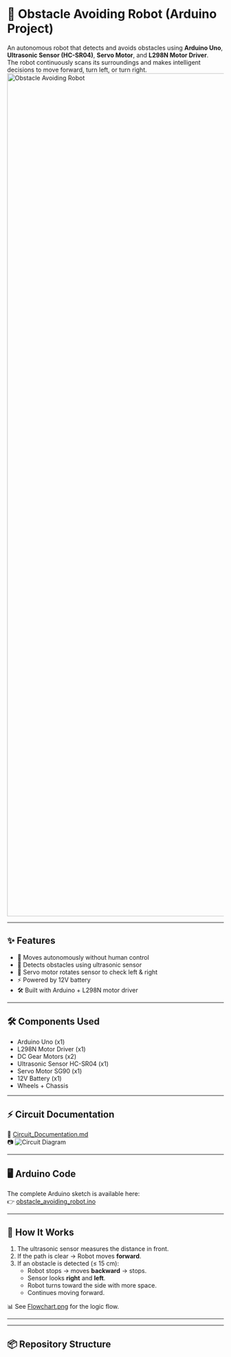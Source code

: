 
# 🤖 Obstacle Avoiding Robot (Arduino Project)

An autonomous robot that detects and avoids obstacles using **Arduino Uno**, **Ultrasonic Sensor (HC-SR04)**, **Servo Motor**, and **L298N Motor Driver**.  
The robot continuously scans its surroundings and makes intelligent decisions to move forward, turn left, or turn right.
<img width="3750" height="1959" alt="Obstacle Avoiding Robot" src="https://github.com/user-attachments/assets/6cc825d8-6b32-4dc8-924c-c3e7cd9c5679" />

---

## ✨ Features
- 🚗 Moves autonomously without human control  
- 📡 Detects obstacles using ultrasonic sensor  
- 🔄 Servo motor rotates sensor to check left & right  
- ⚡ Powered by 12V battery  
- 🛠️ Built with Arduino + L298N motor driver  

---

## 🛠️ Components Used
- Arduino Uno (x1)  
- L298N Motor Driver (x1)  
- DC Gear Motors (x2)  
- Ultrasonic Sensor HC-SR04 (x1)  
- Servo Motor SG90 (x1)  
- 12V Battery (x1)  
- Wheels + Chassis  

---

## ⚡ Circuit Documentation
📄 [Circuit_Documentation.md](docs/Circuit_Documentation.md)  
📷 ![Circuit Diagram](docs/Wiring_Diagram.png)  

---

## 🖥️ Arduino Code
The complete Arduino sketch is available here:  
👉 [obstacle_avoiding_robot.ino](code/obstacle_avoiding_robot.ino)

---

## 🚀 How It Works
1. The ultrasonic sensor measures the distance in front.  
2. If the path is clear → Robot moves **forward**.  
3. If an obstacle is detected (≤ 15 cm):  
   - Robot stops → moves **backward** → stops.  
   - Sensor looks **right** and **left**.  
   - Robot turns toward the side with more space.  
   - Continues moving forward.  

📊 See [Flowchart.png](docs/Flowchart.png) for the logic flow.

---

---

## 📦 Repository Structure
